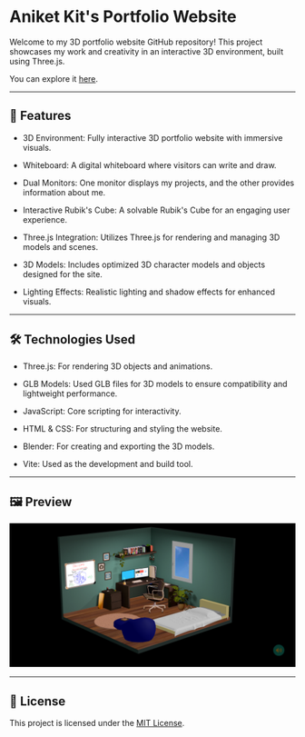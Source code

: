 # Aniket Kit's Portfolio Website #

Welcome to my 3D portfolio website GitHub repository! This project showcases my work and creativity in an interactive 3D environment, built using Three.js.

You can explore it [here](https://aniketkit.vercel.app/).
___

## 🌟 Features ##

* 3D Environment: Fully interactive 3D portfolio website with immersive visuals.

* Whiteboard: A digital whiteboard where visitors can write and draw.

* Dual Monitors: One monitor displays my projects, and the other provides information about me.

* Interactive Rubik's Cube: A solvable Rubik's Cube for an engaging user experience.

* Three.js Integration: Utilizes Three.js for rendering and managing 3D models and scenes.

* 3D Models: Includes optimized 3D character models and objects designed for the site.

* Lighting Effects: Realistic lighting and shadow effects for enhanced visuals.

___
## 🛠️ Technologies Used

* Three.js: For rendering 3D objects and animations.

* GLB Models: Used GLB files for 3D models to ensure compatibility and lightweight performance.

* JavaScript: Core scripting for interactivity.

* HTML & CSS: For structuring and styling the website.

* Blender: For creating and exporting the 3D models.

* Vite: Used as the development and build tool.

___
## 🖼️ Preview ##

<img src="public/assets/social/screenshot.png" alt="Project preview">

___
## 📜 License

This project is licensed under the [MIT License](LICENSE).
